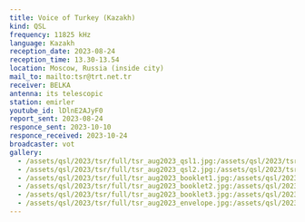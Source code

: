 ```yaml
---
title: Voice of Turkey (Kazakh)
kind: QSL
frequency: 11825 kHz
language: Kazakh
reception_date: 2023-08-24
reception_time: 13.30-13.54
location: Moscow, Russia (inside city)
mail_to: mailto:tsr@trt.net.tr
receiver: BELKA
antenna: its telescopic
station: emirler
youtube_id: lDlnE2AJyF0
report_sent: 2023-08-24
responce_sent: 2023-10-10
responce_received: 2023-10-24
broadcaster: vot
gallery:
  - /assets/qsl/2023/tsr/full/tsr_aug2023_qsl1.jpg:/assets/qsl/2023/tsr/small/tsr_aug2023_qsl1.jpg
  - /assets/qsl/2023/tsr/full/tsr_aug2023_qsl2.jpg:/assets/qsl/2023/tsr/small/tsr_aug2023_qsl2.jpg
  - /assets/qsl/2023/tsr/full/tsr_aug2023_booklet1.jpg:/assets/qsl/2023/tsr/small/tsr_aug2023_booklet1.jpg
  - /assets/qsl/2023/tsr/full/tsr_aug2023_booklet2.jpg:/assets/qsl/2023/tsr/small/tsr_aug2023_booklet2.jpg
  - /assets/qsl/2023/tsr/full/tsr_aug2023_booklet3.jpg:/assets/qsl/2023/tsr/small/tsr_aug2023_booklet3.jpg
  - /assets/qsl/2023/tsr/full/tsr_aug2023_envelope.jpg:/assets/qsl/2023/tsr/small/tsr_aug2023_envelope.jpg
---
```

